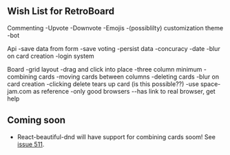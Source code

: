 ## Wish List for RetroBoard

Commenting
-Upvote
-Downvote
-Emojis
-(possiblilty) customization theme
-bot

Api
-save data from form
-save voting
-persist data
-concuracy
-date
-blur on card creation
-login system

Board
-grid layout
-drag and click into place
-three column minimum
-combining cards
-moving cards between columns
-deleting cards
-blur on card creation
-clicking delete tears up card (is this possible??)
-use space-jam.com as reference
-only good browsers
--has link to real browser, get help

## Coming soon
* React-beautiful-dnd will have support for combining cards soom! See [issue 511](https://github.com/atlassian/react-beautiful-dnd/issues/511).
